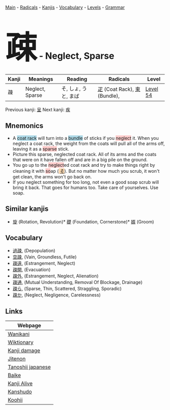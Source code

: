 <style> bigfont {font-size: 100px}</style>
[Main](../README.md) -
[Radicals](../radicals.md) -
[Kanjis](../kanjis.md) -
[Vocabulary](../vocabulary.md) -
[Levels](../levels.md) -
[Grammar](../grammar.md)
# <bigfont> 疎</bigfont> - Neglect, Sparse 

| Kanji | Meanings | Reading | Radicals | Level |
| --- | --- | --- | --- | --- |
| 疎 | Neglect, Sparse | そ, しょ, うと, まば | [疋](../radicals/疋.md) (Coat Rack), [束](../radicals/束.md) (Bundle),  | [Level 54](../levels/wk_level54.md) |

Previous kanji: [呈](呈.md) Next kanji: [疾](疾.md) 

## Mnemonics
 * A <span style="background-color:#ADD8E6"> coat rack</span> will turn into a <span style="background-color:#ADD8E6"> bundle</span> of sticks if you <span style="background-color:#ffcccb"> neglect</span> it. When you neglect a coat rack, the weight from the coats will pull all of the arms off, leaving it as a <span style="background-color:#ffcccb"> sparse</span> stick.
* Picture this sparse, neglected coat rack. All of its arms and the coats that were on it have fallen off and are in a big pile on the ground.
* You go up to the <span style="background-color:#ffcccb"> neglect</span>ed coat rack and try to make things right by cleaning it with <span style="background-color:#ffcccb"> so</span>ap (<span style="background-color:#fed8b1"> [そ](https://jisho.org/search/そ)</span>). But no matter how much you scrub, it won't get clean, the arms won't go back on.
* If you neglect something for too long, not even a good soap scrub will bring it back. That goes for humans too. Take care of yourselves. Use soap.


## Similar kanjis
 * [旋](旋.md) (Rotation, Revolution)* [礎](礎.md) (Foundation, Cornerstone)* [婿](婿.md) (Groom)


## Vocabulary
 * [過疎](../vocabulary/疎.md), (Depopulation)
* [空疎](../vocabulary/疎.md), (Vain, Groundless, Futile)
* [疎遠](../vocabulary/疎.md), (Estrangement, Neglect)
* [疎開](../vocabulary/疎.md), (Evacuation)
* [疎外](../vocabulary/疎.md), (Estrangement, Neglect, Alienation)
* [疎通](../vocabulary/疎.md), (Mutual Understanding, Removal Of Blockage, Drainage)
* [疎ら](../vocabulary/疎.md), (Sparse, Thin, Scattered, Straggling, Sporadic)
* [疎か](../vocabulary/疎.md), (Neglect, Negligence, Carelessness)



## Links 

| Webpage |
| --- |
| [Wanikani          ](https://www.wanikani.com/kanji/疎) |
| [Wiktionary        ](https://en.wiktionary.org/wiki/疎) |
| [Kanji damage      ](http://www.kanjidamage.com/kanji/search?utf8=✓&q=疎) |
| [Jitenon           ](https://jitenon.com/kanji/疎) |
| [Tanoshii japanese ](https://www.tanoshiijapanese.com/dictionary/kanji.cfm?k=疎) |
| [Baike             ](https://baike.baidu.com/item/疎) |
| [Kanji Alive       ](https://app.kanjialive.com/疎) |
| [Kanshudo          ](https://www.kanshudo.com/searchmn?q=疎) |
| [Koohii            ](https://kanji.koohii.com/study/kanji/疎) |
